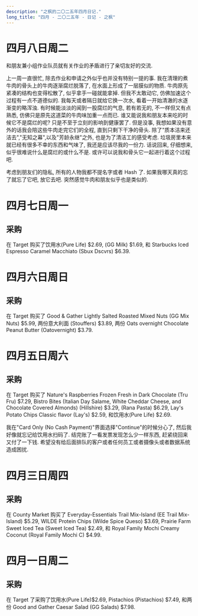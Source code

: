 ```yaml
---
description: "之枫的二〇二五年四月日记."
long_title: "四月 - 二〇二五年 - 日记 - 之枫"
---
```


# 四月八日周二

和朋友兼小组作业队员就有关作业的矛盾进行了亲切友好的交流.

上一周一直很忙, 除去作业和申请之外似乎也并没有特别一提的事. 我在清理的煮牛肉的骨头上的牛肉逐渐腐烂脱落了, 在水面上形成了一层膜似的物质. 牛肉原先紧凑的结构也变得松散了, 似乎拿手一碰就能拿掉. 但我不太敢动它, 仿佛加速这个过程有一点不道德似的. 我每天或者隔日就给它换一次水, 看着一开始清澈的水逐渐变的略浑浊. 有时候能淡淡的闻到一股腐烂的气息, 若有若无的, 不一样但又有点熟悉, 仿佛只是原先这道菜的牛肉味加重一点而已. 谁又能说我和朋友本来吃的时候它不是腐烂的呢? 只是不至于立刻的影响到健康罢了. 但是没事, 我想如果没有意外的话我会陪这些牛肉走完它们的全程, 直到只剩下干净的骨头. 除了"质本洁来还洁去","无知之幕",以及"芳龄永继"之外, 也是为了清洁工的感受考虑. 垃圾房里本来就已经有很多不幸的东西和气味了, 我还是应该尽我的一份力. 话说回来, 仔细想来, 似乎很难说什么是腐烂的或什么不是. 或许可以说我和骨头它一起进行着这个过程吧.

考虑到朋友们的隐私, 所有的人物我都不提名字或者 Hash 了. 如果我哪天真的忘了就忘了它吧, 放它去吧. 突然感觉牛肉和朋友似乎也是类似的.

# 四月七日周一

## 采购

在 Target 购买了饮用水(Pure Life) $2.69, (GG Milk) $1.69, 和 Starbucks Iced Espresso Caramel Macchiato (Sbux Dscvrs) $6.39.

# 四月六日周日

## 采购

在 Target 购买了 Good & Gather Lightly Salted Roasted Mixed Nuts (GG Mix Nuts) $5.99, 两份意大利面 (Stouffers) $3.89, 两份 Oats overnight Chocolate Peanut Butter (Oatovernight) $3.79.

# 四月五日周六

## 采购

在 Target 购买了 Nature's Raspberries Frozen Fresh in Dark Chocolate (Tru Fru) $7.29, Bistro Bites (Italian Day Salame, White Cheddar Cheese, and Chocolate Covered Almonds) (Hillshire) $3.29, (Rana Pasta) $6.29, Lay's Potato Chips Classic flavor (Lay's) $2.59, 和饮用水(Pure Life) $2.69.

我在"Card Only (No Cash Payment)"界面选择"Continue"的时候分心了, 然后我好像就忘记给饮用水扫码了. 结完账了一看发票发现怎么少一样东西, 赶紧绕回来又付了一下钱. 希望没有给后面排队的客户或者任何员工或者摄像头或者数据系统造成困扰.

# 四月三日周四

## 采购

在 County Market 购买了 Everyday-Essentials Trail Mix-Island (EE Trail Mix-Island) $5.29, WILDE Protein Chips (Wilde Spice Queso) $3.69, Prairie Farm Sweet Iced Tea (Sweet Iced Tea) $2.49, 和 Royal Family Mochi Creamy Coconut (Royal Family Mochi C) $4.99.

# 四月一日周二

## 采购

在 Target 了采购了饮用水(Pure Life)$2.69, Pistachios (Pistachios) $7.49, 和两份 Good and Gather Caesar Salad (GG Salads) $7.98.
